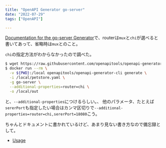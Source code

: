 ```yaml
---
title: "OpenAPI Generator go-server"
date: "2022-07-29"
tags: ["OpenAPI"]

---
```


[Documentation for the go-server Generator](https://openapi-generator.tech/docs/generators/go-server/)で、routerは`mux`と`chi`が選べると書いてあって、省略時は`mux`とのこと。

`chi`の指定方法がわからなかったので調べた。

```sh
$ wget https://raw.githubusercontent.com/openapitools/openapi-generator/master/modules/openapi-generator/src/test/resources/3_0/petstore.yaml
$ docker run --rm \
  -v ${PWD}:/local openapitools/openapi-generator-cli generate \
  -i /local/petstore.yaml \
  -g go-server \
  --additional-properties=router=chi \
  -o /local/out
```

と、`--additional-properties`につけるらしい。、
他のパラメータ、たとえば`sererPort`も指定したい場合はカンマ区切りで`--additional-properties=router=chi,sererPort=18080`こう。

ちゃんとドキュメントに書かれているけど、あまり見ない書き方なので備忘録として。

- [Usage](https://openapi-generator.tech/docs/usage/#additional-properties)
